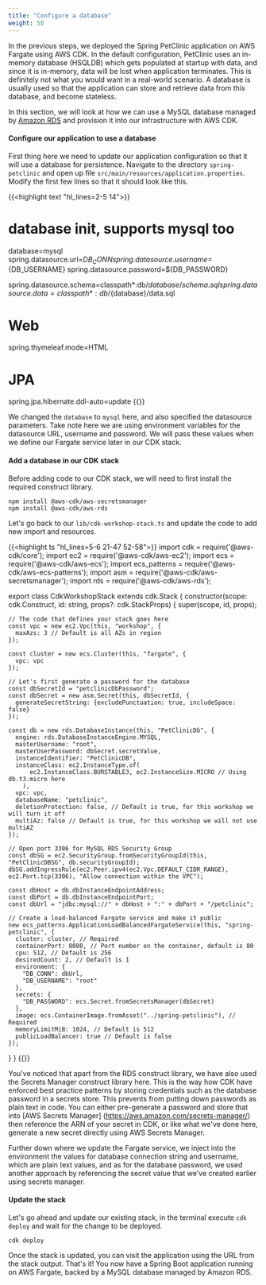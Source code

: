 ```yaml
---
title: "Configure a database"
weight: 50
---
```


In the previous steps, we deployed the Spring PetClinic application on AWS
Fargate using AWS CDK. In the default configuration, PetClinic uses an in-memory
database (HSQLDB) which gets populated at startup with data, and since it is
in-memory, data will be lost when application terminates. This is definitely not
what you would want in a real-world scenario. A database is usually used so that
the application can store and retrieve data from this database, and become
stateless.

In this section, we will look at how we can use a MySQL database managed by
[Amazon RDS](https://aws.amazon.com/rds) and provision it into our
infrastructure with AWS CDK.

#### Configure our application to use a database

First thing here we need to update our application configuration so that it will
use a database for persistence. Navigate to the directory `spring-petclinic` and
open up file `src/main/resources/application.properties`. Modify the first few
lines so that it should look like this.

{{<highlight text "hl_lines=2-5 14">}}
# database init, supports mysql too
database=mysql
spring.datasource.url=${DB_CONN}
spring.datasource.username=${DB_USERNAME}
spring.datasource.password=${DB_PASSWORD}

spring.datasource.schema=classpath*:db/${database}/schema.sql
spring.datasource.data=classpath*:db/${database}/data.sql

# Web
spring.thymeleaf.mode=HTML

# JPA
spring.jpa.hibernate.ddl-auto=update
{{</highlight>}}

We changed the `database` to `mysql` here, and also specified the datasource
parameters. Take note here we are using environment variables for the datasource
URL, username and password. We will pass these values when we define our Fargate
service later in our CDK stack.

#### Add a database in our CDK stack

Before adding code to our CDK stack, we will need to first install the required 
construct library.

```
npm install @aws-cdk/aws-secretsmanager
npm install @aws-cdk/aws-rds
```

Let's go back to our `lib/cdk-workshop-stack.ts` and update the code to add new
import and resources.

{{<highlight ts "hl_lines=5-6 21-47 52-58">}}
import cdk = require('@aws-cdk/core');
import ec2 = require('@aws-cdk/aws-ec2');
import ecs = require('@aws-cdk/aws-ecs');
import ecs_patterns = require('@aws-cdk/aws-ecs-patterns');
import asm = require('@aws-cdk/aws-secretsmanager');
import rds = require('@aws-cdk/aws-rds');

export class CdkWorkshopStack extends cdk.Stack {
  constructor(scope: cdk.Construct, id: string, props?: cdk.StackProps) {
    super(scope, id, props);

    // The code that defines your stack goes here
    const vpc = new ec2.Vpc(this, "workshop", {
      maxAzs: 3 // Default is all AZs in region
    });

    const cluster = new ecs.Cluster(this, "fargate", {
      vpc: vpc
    });

    // Let's first generate a password for the database
    const dbSecretId = "petclinicDbPassword";
    const dbSecret = new asm.Secret(this, dbSecretId, {
      generateSecretString: {excludePunctuation: true, includeSpace: false}
    });
    
    const db = new rds.DatabaseInstance(this, "PetClinicDb", {
      engine: rds.DatabaseInstanceEngine.MYSQL,
      masterUsername: "root",
      masterUserPassword: dbSecret.secretValue,
      instanceIdentifier: "PetClinicDB",
      instanceClass: ec2.InstanceType.of(
          ec2.InstanceClass.BURSTABLE3, ec2.InstanceSize.MICRO // Using db.t3.micro here
        ),
      vpc: vpc,
      databaseName: "petclinic",
      deletionProtection: false, // Default is true, for this workshop we will turn it off
      multiAz: false // Default is true, for this workshop we will not use multiAZ
    });

    // Open port 3306 for MySQL RDS Security Group
    const dbSG = ec2.SecurityGroup.fromSecurityGroupId(this, "PetClinicDBSG", db.securityGroupId);
    dbSG.addIngressRule(ec2.Peer.ipv4(ec2.Vpc.DEFAULT_CIDR_RANGE), ec2.Port.tcp(3306), "Allow connection within the VPC");
    
    const dbHost = db.dbInstanceEndpointAddress;
    const dbPort = db.dbInstanceEndpointPort;
    const dbUrl = "jdbc:mysql://" + dbHost + ":" + dbPort + "/petclinic";

    // Create a load-balanced Fargate service and make it public
    new ecs_patterns.ApplicationLoadBalancedFargateService(this, "spring-petclinic", {
      cluster: cluster, // Required
      containerPort: 8080, // Port number on the container, default is 80
      cpu: 512, // Default is 256
      desiredCount: 2, // Default is 1
      environment: {
        "DB_CONN": dbUrl,
        "DB_USERNAME": "root"
      },
      secrets: {
        "DB_PASSWORD": ecs.Secret.fromSecretsManager(dbSecret)
      },
      image: ecs.ContainerImage.fromAsset("../spring-petclinic"), // Required
      memoryLimitMiB: 1024, // Default is 512
      publicLoadBalancer: true // Default is false
    });
  }
}
{{</highlight>}}

You've noticed that apart from the RDS construct library, we have also used the
Secrets Manager construct library here. This is the way how CDK have enforced
best practice patterns by storing credentials such as the database password in a
secrets store. This prevents from putting down passwords as plain text in code.
You can either pre-generate a password and store that into [AWS Secrets Manager]
(https://aws.amazon.com/secrets-manager/) then reference the ARN of your secret
in CDK, or like what we've done here, generate a new secret directly using AWS
Secrets Manager.

Further down where we update the Fargate service, we inject into
the environment the values for database connection string and username, which
are plain text values, and as for the database password, we used another
approach by referencing the secret value that we've created earlier using
secrets manager.

#### Update the stack

Let's go ahead and update our existing stack, in the terminal execute `cdk deploy`
and wait for the change to be deployed.

```
cdk deploy
```

Once the stack is updated, you can visit the application using the URL from the
stack output. That's it! You now have a Spring Boot application running on AWS
Fargate, backed by a MySQL database managed by Amazon RDS.
